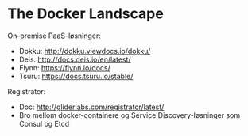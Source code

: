 The Docker Landscape
====================


On-premise PaaS-løsninger:
- Dokku: http://dokku.viewdocs.io/dokku/
- Deis: http://docs.deis.io/en/latest/
- Flynn: https://flynn.io/docs/
- Tsuru: https://docs.tsuru.io/stable/

Registrator:
- Doc: http://gliderlabs.com/registrator/latest/
- Bro mellom docker-containere og Service Discovery-løsninger som Consul og Etcd

